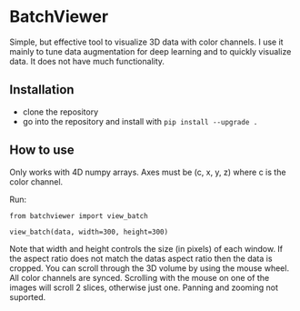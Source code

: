 # BatchViewer
Simple, but effective tool to visualize 3D data with color channels. I use it mainly to tune data augmentation for deep 
learning and to quickly visualize data.
It does not have much functionality. 

## Installation
* clone the repository
* go into the repository and install with ```pip install --upgrade .```

## How to use
Only works with 4D numpy arrays. Axes must be (c, x, y, z) where c is the color channel.

Run:

```from batchviewer import view_batch```

```view_batch(data, width=300, height=300)```

Note that width and height controls the size (in pixels) of each window. If the aspect ratio does not match the 
datas aspect ratio then the data is cropped. You can scroll through the 3D volume by using the mouse wheel. 
All color channels are synced. Scrolling with the mouse on one of the images will scroll 2 slices, otherwise 
just one. Panning and zooming not suported.